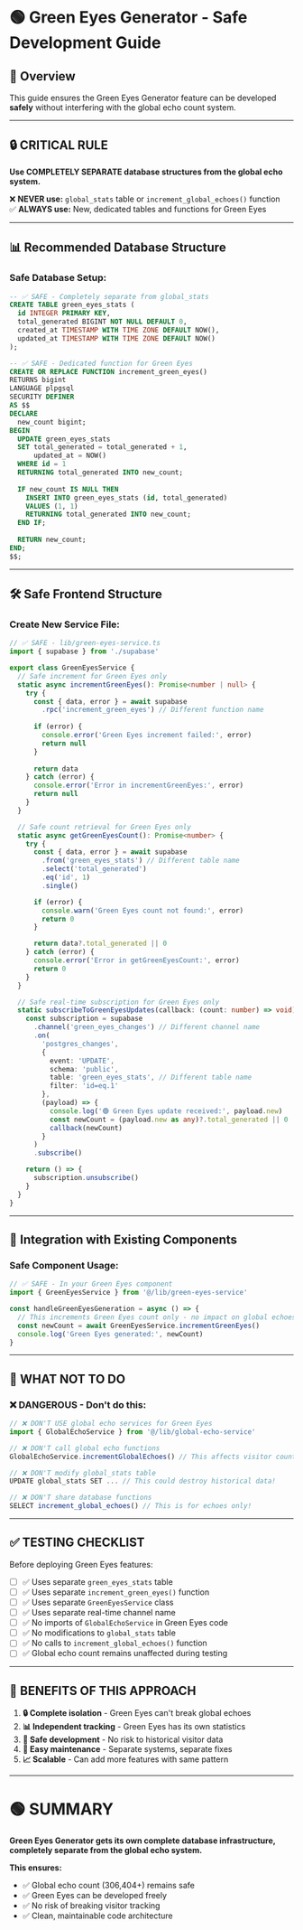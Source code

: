 # 🟢 **Green Eyes Generator - Safe Development Guide**

## 🎯 **Overview**

This guide ensures the Green Eyes Generator feature can be developed **safely** without interfering with the global echo count system.

---

## 🔒 **CRITICAL RULE**

**Use COMPLETELY SEPARATE database structures from the global echo system.**

❌ **NEVER use:** `global_stats` table or `increment_global_echoes()` function  
✅ **ALWAYS use:** New, dedicated tables and functions for Green Eyes

---

## 📊 **Recommended Database Structure**

### **Safe Database Setup:**
```sql
-- ✅ SAFE - Completely separate from global_stats
CREATE TABLE green_eyes_stats (
  id INTEGER PRIMARY KEY,
  total_generated BIGINT NOT NULL DEFAULT 0,
  created_at TIMESTAMP WITH TIME ZONE DEFAULT NOW(),
  updated_at TIMESTAMP WITH TIME ZONE DEFAULT NOW()
);

-- ✅ SAFE - Dedicated function for Green Eyes  
CREATE OR REPLACE FUNCTION increment_green_eyes()
RETURNS bigint
LANGUAGE plpgsql
SECURITY DEFINER
AS $$
DECLARE
  new_count bigint;
BEGIN
  UPDATE green_eyes_stats 
  SET total_generated = total_generated + 1,
      updated_at = NOW()
  WHERE id = 1
  RETURNING total_generated INTO new_count;
  
  IF new_count IS NULL THEN
    INSERT INTO green_eyes_stats (id, total_generated) 
    VALUES (1, 1)
    RETURNING total_generated INTO new_count;
  END IF;
  
  RETURN new_count;
END;
$$;
```

---

## 🛠️ **Safe Frontend Structure**

### **Create New Service File:**
```typescript
// ✅ SAFE - lib/green-eyes-service.ts
import { supabase } from './supabase'

export class GreenEyesService {
  // Safe increment for Green Eyes only
  static async incrementGreenEyes(): Promise<number | null> {
    try {
      const { data, error } = await supabase
        .rpc('increment_green_eyes') // Different function name
      
      if (error) {
        console.error('Green Eyes increment failed:', error)
        return null
      }
      
      return data
    } catch (error) {
      console.error('Error in incrementGreenEyes:', error)
      return null
    }
  }

  // Safe count retrieval for Green Eyes only  
  static async getGreenEyesCount(): Promise<number> {
    try {
      const { data, error } = await supabase
        .from('green_eyes_stats') // Different table name
        .select('total_generated')
        .eq('id', 1)
        .single()

      if (error) {
        console.warn('Green Eyes count not found:', error)
        return 0
      }

      return data?.total_generated || 0
    } catch (error) {
      console.error('Error in getGreenEyesCount:', error)
      return 0
    }
  }

  // Safe real-time subscription for Green Eyes only
  static subscribeToGreenEyesUpdates(callback: (count: number) => void) {
    const subscription = supabase
      .channel('green_eyes_changes') // Different channel name
      .on(
        'postgres_changes',
        {
          event: 'UPDATE',
          schema: 'public', 
          table: 'green_eyes_stats', // Different table name
          filter: 'id=eq.1'
        },
        (payload) => {
          console.log('🟢 Green Eyes update received:', payload.new)
          const newCount = (payload.new as any)?.total_generated || 0
          callback(newCount)
        }
      )
      .subscribe()

    return () => {
      subscription.unsubscribe()
    }
  }
}
```

---

## 🎯 **Integration with Existing Components**

### **Safe Component Usage:**
```typescript
// ✅ SAFE - In your Green Eyes component
import { GreenEyesService } from '@/lib/green-eyes-service'

const handleGreenEyesGeneration = async () => {
  // This increments Green Eyes count only - no impact on global echoes
  const newCount = await GreenEyesService.incrementGreenEyes()
  console.log('Green Eyes generated:', newCount)
}
```

---

## 🚫 **WHAT NOT TO DO**

### **❌ DANGEROUS - Don't do this:**
```typescript
// ❌ DON'T USE global echo services for Green Eyes
import { GlobalEchoService } from '@/lib/global-echo-service'

// ❌ DON'T call global echo functions
GlobalEchoService.incrementGlobalEchoes() // This affects visitor count!

// ❌ DON'T modify global_stats table
UPDATE global_stats SET ... // This could destroy historical data!

// ❌ DON'T share database functions
SELECT increment_global_echoes() // This is for echoes only!
```

---

## ✅ **TESTING CHECKLIST**

Before deploying Green Eyes features:

- [ ] ✅ Uses separate `green_eyes_stats` table
- [ ] ✅ Uses separate `increment_green_eyes()` function  
- [ ] ✅ Uses separate `GreenEyesService` class
- [ ] ✅ Uses separate real-time channel name
- [ ] ✅ No imports of `GlobalEchoService` in Green Eyes code
- [ ] ✅ No modifications to `global_stats` table
- [ ] ✅ No calls to `increment_global_echoes()` function
- [ ] ✅ Global echo count remains unaffected during testing

---

## 🎉 **BENEFITS OF THIS APPROACH**

1. **🔒 Complete isolation** - Green Eyes can't break global echoes
2. **📊 Independent tracking** - Green Eyes has its own statistics  
3. **🚀 Safe development** - No risk to historical visitor data
4. **🔧 Easy maintenance** - Separate systems, separate fixes
5. **📈 Scalable** - Can add more features with same pattern

---

# 🟢 **SUMMARY**

**Green Eyes Generator gets its own complete database infrastructure, completely separate from the global echo system.**

**This ensures:**
- ✅ Global echo count (306,404+) remains safe
- ✅ Green Eyes can be developed freely  
- ✅ No risk of breaking visitor tracking
- ✅ Clean, maintainable code architecture
